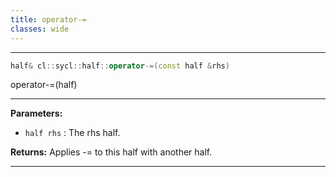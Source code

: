 ```yaml
---
title: operator-=
classes: wide
---
```



---

```cpp
half& cl::sycl::half::operator-=(const half &rhs)
```


operator-=(half) 


---
**Parameters:**

 - `half rhs`
: The rhs half. 

**Returns:** Applies -= to this half with another half. 

---
